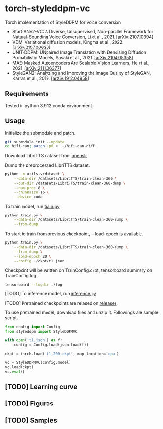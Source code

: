 # torch-styleddpm-vc

Torch implementation of StyleDDPM for voice conversion

- StarGANv2-VC: A Diverse, Unsupervised, Non-parallel Framework for Natural-Sounding Voice Conversion, Li et al., 2021. [[arXiv:2107.10394](https://arxiv.org/abs/2107.10394)]
- VDM: Variational diffusion models, Kingma et al., 2022. [[arXiv:2107.00630](https://arxiv.org/abs/2107.00630)]
- UNIT-DDPM: UNpaired Image Translation with Denoising Diffusion Probabilistic Models, Sasaki et al., 2021. [[arXiv:2104.05358](https://arxiv.org/abs/2104.05358)]
- MAE: Masked Autoencoders Are Scalable Vision Learners, He et al., 2021. [[arXiv:2111.06377](https://arxiv.org/abs/2111.06377)]
- StyleGAN2: Analyzing and Improving the Image Quality of StyleGAN, Karras et al., 2019. [[arXiv:1912.04958](https://arxiv.org/abs/1912.04958)]


## Requirements

Tested in python 3.9.12 conda environment.

## Usage

Initialize the submodule and patch.

```bash
git submodule init --update
cd hifi-gan; patch -p0 < ../hifi-gan-diff
```

Download LibriTTS dataset from [openslr](https://openslr.org/60/)

Dump the preprocessed LibriTTS dataset.

```bash
python -m utils.vcdataset \
    --data-dir /datasets/LibriTTS/train-clean-360 \
    --out-dir /datasets/LibriTTS/train-clean-360-dump \
    --num-proc 8 \
    --chunksize 16 \
    --device cuda
```

To train model, run [train.py](./train.py)

```bash
python train.py \
    --data-dir /datasets/LibriTTS/train-clean-360-dump \
    --from-dump
```
To start to train from previous checkpoint, --load-epoch is available.

```bash
python train.py \
    --data-dir /datasets/LibriTTS/train-clean-360-dump \
    --from-dump \
    --load-epoch 20 \
    --config ./ckpt/t1.json
```

Checkpoint will be written on TrainConfig.ckpt, tensorboard summary on TrainConfig.log.

```bash
tensorboard --logdir ./log
```

[TODO] To inference model, run [inference.py](./inference.py)

[TODO] Pretrained checkpoints are relased on [releases](https://github.com/revsic/torch-styleddpm-vc/releases).

To use pretrained model, download files and unzip it. Followings are sample script.

```py
from config import Config
from styleddpm import StyleDDPMVC

with open('t1.json') as f:
    config = Config.load(json.load(f))

ckpt = torch.load('t1_200.ckpt', map_location='cpu')

vc = StyleDDPMVC(config.model)
vc.load(ckpt)
vc.eval()
```

## [TODO] Learning curve


## [TODO] Figures

## [TODO] Samples
